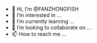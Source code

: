 - 👋 Hi, I’m @FANZHONGFISH
- 👀 I’m interested in ...
- 🌱 I’m currently learning ...
- 💞️ I’m looking to collaborate on ...
- 📫 How to reach me ...

<!---
FANZHONGFISH/FANZHONGFISH is a ✨ special ✨ repository because its `README.md` (this file) appears on your GitHub profile.
You can click the Preview link to take a look at your changes.
--->
